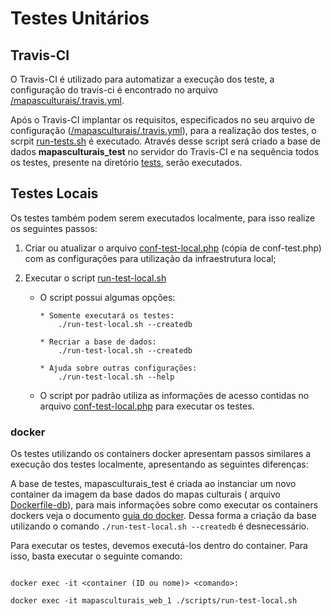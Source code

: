 # Testes Unitários 

## Travis-CI
O Travis-CI é utilizado para automatizar a execução dos teste, a configuração do travis-ci é encontrado no arquivo [/mapasculturais/.travis.yml](../../.travis.yml).


Após o Travis-CI implantar os requisitos, especificados no seu arquivo de configuração ([/mapasculturais/.travis.yml](../../.travis.yml)), para a realização dos testes, o scrpit [run-tests.sh](../../scripts/run-tests.sh) é executado. Através desse script será criado a base de dados **mapasculturais_test** no servidor do Travis-CI e na sequência todos os testes, presente na diretório [tests](../../tests/), serão executados.


## Testes Locais
Os testes também podem serem executados localmente, para isso realize os seguintes passos:

1. Criar ou atualizar o arquivo [conf-test-local.php](../../src/protected/application/conf/conf-test-local.php) (cópia de conf-test.php) com as configurações para utilização da infraestrutura local;

2. Executar o script [run-test-local.sh](../../scripts/run-test-local.sh) 
    * O script possui algumas opções:
        ```
        * Somente executará os testes:
            ./run-test-local.sh --createdb

        * Recriar a base de dados:
            ./run-test-local.sh --createdb        

        * Ajuda sobre outras configurações:
            ./run-test-local.sh --help

        ```
    
    * O script por padrão utiliza as informações de acesso contidas no arquivo [conf-test-local.php](../../src/protected/application/conf/conf-test-local.php) para executar os testes.




### docker
Os testes utilizando os containers docker apresentam passos similares a execução dos testes localmente, apresentando as seguintes diferenças:

A base de testes, mapasculturais_test é criada ao instanciar um novo container da imagem da base dados do mapas culturais ( arquivo [Dockerfile-db](../../docker/dev/Dockerfile-db)), para mais informações sobre como executar os containers dockers veja o documento [guia do docker](../../docs/mc_developer_tests.md). Dessa forma a criação da base utilizando o comando ```./run-test-local.sh --createdb``` é desnecessário.

Para executar os testes, devemos executá-los dentro do container. Para isso, basta executar o seguinte comando:

```

docker exec -it <container (ID ou nome)> <comando>:

docker exec -it mapasculturais_web_1 ./scripts/run-test-local.sh

```


